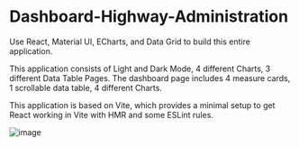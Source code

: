 # Dashboard-Highway-Administration

Use React, Material UI, ECharts, and Data Grid to build this entire application.

This application consists of Light and Dark Mode, 4 different Charts, 3 different Data Table Pages. The dashboard page includes 4 measure cards, 1 scrollable data table, 4 different Charts.

This application is based on Vite, which provides a minimal setup to get React working in Vite with HMR and some ESLint rules.

![image](https://github.com/JasmineSong666/Dashboard-Highway-Administration/assets/145217761/5bc40563-ebce-4518-8b84-dbaacdf9e5fa)

